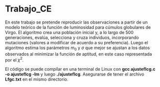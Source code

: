 # Trabajo_CE
En este trabajo se pretende reproducir las observaciones a partir de un modelo teórico de la función de luminosidad para cúmulos globulares de Virgo. El algoritmo crea una población inicial y, a lo largo de 500 generaciones, evalúa, selecciona y cruza individuos, incorporando mutaciones (valores a modificar de acuerdo a su preferencia). Luego el algoritmo estima los parámetros $m_0$ y $\sigma$ que mejor se ajustan a los datos observados al minimizar la función de aptitud, en este caso representada por el $\chi^{2}$. 

El código se puede compilar en una terminal de Linux con **gcc ajusteflcg.c -o ajusteflcg -lm** y luego **./ajusteflcg**.
Asegurarse de tener el archivo **Lfgc.txt** en el mismo directorio.

